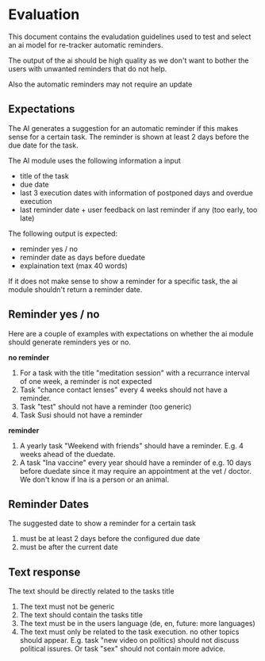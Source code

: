 # Evaluation #

This document contains the evaludation guidelines used to test and select an ai model for re-tracker automatic reminders.

The output of the ai should be high quality as we don't want to bother the users with unwanted reminders that do not help. 

Also the automatic reminders may not require an update

## Expectations ##

The AI generates a suggestion for an automatic reminder if this makes sense for a certain task. The reminder is shown at least 2 days before the due date for the task. 

The AI module uses the following information a input
- title of the task
- due date
- last 3 execution dates with information of postponed days and overdue execution
- last reminder date + user feedback on last reminder if any (too early, too late)

The following output is expected:
- reminder yes / no
- reminder date as days before duedate
- explaination text (max 40 words)

If it does not make sense to show a reminder for a specific task, the ai module shouldn't return a reminder date. 

## Reminder yes / no ##

Here are a couple of examples with expectations on whether the ai module should generate reminders yes or no.

**no reminder**
1. For a task with the title "meditation session" with a recurrance interval of one week, a reminder is not expected
2. Task "chance contact lenses" every 4 weeks should not have a reminder.
3. Task "test" should not have a reminder (too generic)
4. Task Susi should not have a reminder

**reminder**
1. A yearly task "Weekend with friends" should have a reminder. E.g. 4 weeks ahead of the duedate. 
2. A task "Ina vaccine" every year should have a reminder of e.g. 10 days before duedate since it may require an appointment at the vet / doctor. We don't know if Ina is a person or an animal.


## Reminder Dates ## 
The suggested date to show a reminder for a certain task 
1. must be at least 2 days before the configured due date
2. must be after the current date

## Text response ##
The text should be directly related to the tasks title
1. The text must not be generic 
2. The text should contain the tasks title
3. The text must be in the users language (de, en, future: more languages)
4. The text must only be related to the task execution. no other topics should appear. E.g. task "new video on politics) should not discuss political issures. Or task "sex" should not contain more advice.



